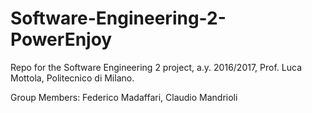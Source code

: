 # Software-Engineering-2-PowerEnjoy

Repo for the Software Engineering 2 project, a.y. 2016/2017, Prof. Luca Mottola, Politecnico di Milano.

Group Members:
Federico Madaffari, 
Claudio Mandrioli
